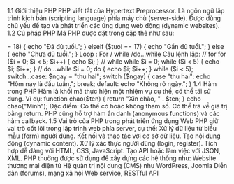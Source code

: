 1.1 Giới thiệu PHP
PHP viết tắt của Hypertext Preprocessor.
Là ngôn ngữ lập trình kịch bản (scripting language) phía máy chủ (server-side).
Được dùng chủ yếu để tạo và phát triển các ứng dụng web động (dynamic websites).
1.2 Cú pháp PHP
Mã PHP được đặt trong cặp thẻ như sau:

<?php

Khai báo biến

Biến bắt đầu với ký hiệu $, ví dụ: $ten = "phenikaa";
Câu lệnh kết thúc bằng dấu ;
$ten = "Phenikaa";
Chú thích:

Một dòng: // đây là chú thích

Nhiều dòng: /* chú thích nhiều dòng */

//đây là chú thích một dòng
/*
 * đây là chú thích nhiều dòng
 */

1.3 Cấu trúc điều khiển
PHP hỗ trợ đầy đủ các cấu trúc điều khiển như các ngôn ngữ lập trình phổ biến khác:

if .. elseif ...else
Câu lệnh điều kiện:

if ($tuoi >= 18)
  { echo "Đã đủ tuổi."; }
elseif ($tuoi == 17)
  { echo "Gần đủ tuổi."; }
else
  { echo "Chưa đủ tuổi."; }

Loop : For / while /do...while
Câu lệnh lặp: // for

for ($i = 0; $i < 5; $i++)
    { echo $i; }

// while


while $i = 0;
while ($i < 5)
{
  echo $i;
  $i++;
}

// do...while $i = 0; do { echo $i; $i++; } while ($i < 5);

switch...case: $ngay = "thu hai"; switch ($ngay) { case "thu hai": echo "Hôm nay là đầu tuần."; break; default: echo "Không rõ ngày."; }

1.4 Hàm trong PHP
Hàm là khối mã thực hiện một nhiệm vụ cụ thể, có thể tái sử dụng.

Ví dụ: function chao($ten) { return "Xin chào, " . $ten; }

echo chao("Minh");

Đặc điểm:

Có thể có hoặc không tham số.

Có thể trả về giá trị bằng return.

PHP cũng hỗ trợ hàm ẩn danh (anonymous functions) và các hàm callback.

1.5 Vai trò của PHP trong phát triển ứng dụng Web
PHP giữ vai trò cốt lõi trong lập trình web phía server, cụ thể:

Xử lý dữ liệu từ biểu mẫu (form) người dùng.

Kết nối và thao tác với cơ sở dữ liệu.

Tạo nội dung động (dynamic content).

Xử lý xác thực người dùng (login, register).

Tích hợp dễ dàng với HTML, CSS, JavaScript.

Tạo API hoặc làm việc với JSON, XML.

PHP thường được sử dụng để xây dựng các hệ thống như:

Website thương mại điện tử

Hệ quản trị nội dung (CMS) như WordPress, Joomla

Diễn đàn (forums), mạng xã hội

Web service, RESTful API
